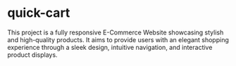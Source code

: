 # quick-cart
This project is a fully responsive E-Commerce Website showcasing stylish and high-quality products. It aims to provide users with an elegant shopping experience through a sleek design, intuitive navigation, and interactive product displays.
